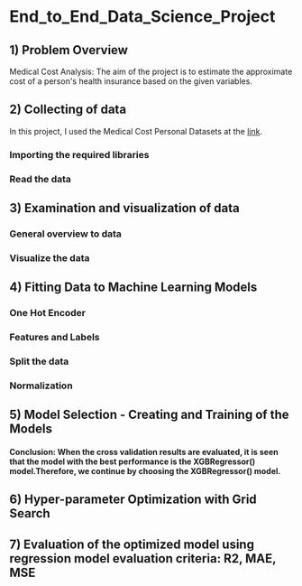 # End_to_End_Data_Science_Project

## 1) Problem Overview
Medical Cost Analysis:
The aim of the project is to estimate the approximate cost of a person's health insurance based on the given variables.

## 2) Collecting of data
In this project, I used the Medical Cost Personal Datasets at the [link](https://www.kaggle.com/datasets/mirichoi0218/insurance).
### Importing the required libraries
### Read the data

## 3) Examination and visualization of data
### General overview to data
### Visualize the data

## 4) Fitting Data to Machine Learning Models
### One Hot Encoder
### Features and Labels
### Split the data
### Normalization

## 5) Model Selection - Creating and Training of the Models
#### Conclusion: When the cross validation results are evaluated, it is seen that the model with the best performance is the XGBRegressor() model.Therefore, we continue by choosing the XGBRegressor() model.

## 6) Hyper-parameter Optimization with Grid Search

## 7) Evaluation of the optimized model using regression model evaluation criteria: R2, MAE, MSE
